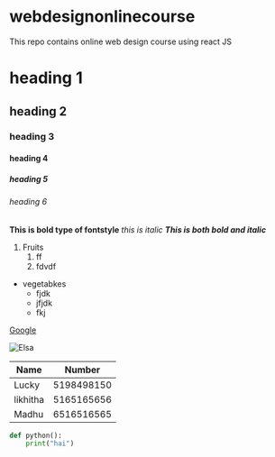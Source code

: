 # webdesignonlinecourse
This repo contains online web design course using react JS
# heading 1
## heading 2
### heading 3
#### heading 4
##### heading 5
###### heading 6

**This is bold type of fontstyle**
*this is italic*
***This is both bold and italic***

1. Fruits
    1. ff
    2. fdvdf
  
  
  
* vegetabkes
    * fjdk
    * jfjdk
    *  fkj

[Google](https://www.google.com/)

![Elsa](https://i.redd.it/wyz0b2mji3t41.jpg)

Name| Number
--------|-------
Lucky|5198498150
likhitha| 5165165656
Madhu| 6516516565

```python
def python():
    print("hai")
